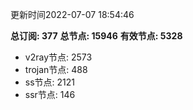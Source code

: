 更新时间2022-07-07 18:54:46

**总订阅: 377**
**总节点: 15946**
**有效节点: 5328**
- v2ray节点: 2573
- trojan节点: 488
- ss节点: 2121
- ssr节点: 146
